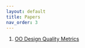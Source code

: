 ```yaml
---
layout: default
title: Papers
nav_order: 3
---
```


1. [OO Design Quality Metrics](../papers/oo-design-quality-metrics.md)
